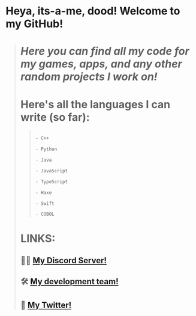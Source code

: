 # **Heya, its-a-me, dood! Welcome to my GitHub!**
> # *Here you can find all my code for my games, apps, and any other random projects I work on!*
>
> # Here's all the languages I can write (so far):
>> ```txt
>> 
>> - C++
>>
>> - Python
>> 
>> - Java
>> 
>> - JavaScript
>> 
>> - TypeScript
>> 
>> - Haxe
>> 
>> - Swift
>> 
>> - COBOL
>> ```
>
> # **LINKS:**
> ## 👨‍💻 [My Discord Server!](https://discord.gg/GW4uAx6fvv)
> ##
> ## 🛠 [My development team!](https://github.com/doodvelopment-Inc)
> ##
> ## 💬 [My Twitter!](https://twitter.com/itsamedood)
